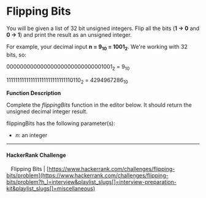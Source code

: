 # Flipping Bits

You will be given a list of 32 bit unsigned integers. Flip all the bits (**1 -> 0** and **0 -> 1**) and print the result as an unsigned integer.

For example, your decimal input **n = 9<sub>10</sub> = 1001<sub>2</sub>**. We're working with 32 bits, so:

00000000000000000000000000001001<sub>2</sub> = 9<sub>10</sub>

111111111111111111111111111110110<sub>2</sub> = 4294967286<sub>10</sub>

**Function Description**

Complete the *flippingBits* function in the editor below. It should return the unsigned decimal integer result.

flippingBits has the following parameter(s):

- *n*: an integer

___


#### HackerRank Challenge

&nbsp;&nbsp;&nbsp;Flipping Bits | [https://www.hackerrank.com/challenges/flipping-bits/problem](https://www.hackerrank.com/challenges/flipping-bits/problem?h_l=interview&playlist_slugs[]=interview-preparation-kit&playlist_slugs[]=miscellaneous)